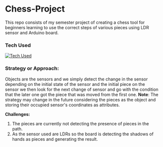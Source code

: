 # Chess-Project
This repo consists of my semester project of creating a chess tool for beginners learning to use the correct steps of various pieces using LDR sensor and Arduino board.

### Tech Used
[![Tech Used](https://skillicons.dev/icons?i=cpp,arduino)](https://skillicons.dev)

### Strategy or Approach:
Objects are the sensors and we simply detect the change in the sensor depending on the initial state of the sensor and the initial piece on the sensor we then look for the next change of sensor and go with the condition that the later one got the piece that was moved from the first one.
**Note**: The strategy may change in the future considering the pieces as the object and storing their occupied sensor's coordinates as attributes. 

**Challenges:**
1. The pieces are currently not detecting the presence of pieces in the path.
2. As the sensor used are LDRs so the board is detecting the shadows of hands as pieces and generating the result.
